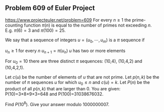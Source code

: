 ## Problem 609 of Euler Project 
https://www.projecteuler.net/problem=609
For every $n \ge 1$ the prime-counting function $\pi(n)$ is equal to the number of primes
not exceeding $n$.
E.g. $\pi(6)=3$ and $\pi(100)=25$.


We say that a sequence of integers $u  = (u_0,\cdots,u_m)$ is a $\pi$ sequence if 

 $u_n \ge 1$ for every $n$
 $u_{n+1}= \pi(u_n)$
 $u$ has two or more elements


For $u_0=10$ there are three distinct $\pi$ sequences: (10,4),  (10,4,2) and (10,4,2,1).


Let  $c(u)$ be the number of elements of $u$ that are not prime.
Let $p(n,k)$ be the number of $\pi$ sequences $u$  for which $u_0\le n$ and $c(u)=k$.
Let $P(n)$ be the product of all $p(n,k)$ that are larger than 0.
You are given: P(10)=3×8×9×3=648 and P(100)=31038676032.


Find $P(10^8)$. Give your answer modulo 1000000007.